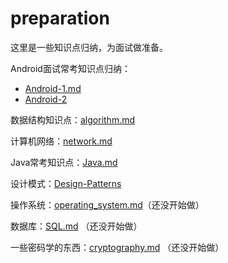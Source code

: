 # preparation
这里是一些知识点归纳，为面试做准备。

Android面试常考知识点归纳：

* [Android-1.md](/Android-1.md)
* [Android-2](/Android-2.md)

数据结构知识点：[algorithm.md](/algorithm.md)

计算机网络：[network.md](/network.md)

Java常考知识点：[Java.md](Java.md) 

设计模式：[Design-Patterns](Design-Patterns.md)

操作系统：[operating_system.md](/operating_system.md)（还没开始做）

数据库：[SQL.md](/SQL.md)  （还没开始做）

一些密码学的东西：[cryptography.md](cryptography.md)  （还没开始做）

